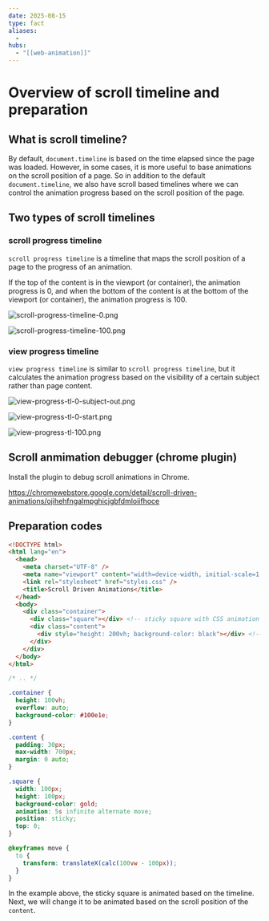 ```yaml
---
date: 2025-08-15
type: fact
aliases:
  -
hubs:
  - "[[web-animation]]"
---
```


# Overview of scroll timeline and preparation

## What is scroll timeline?

By default, `document.timeline` is based on the time elapsed since the page was loaded. However, in some cases, it is more useful to base animations on the scroll position of a page. So in addition to the default `document.timeline`, we also have scroll based timelines where we can control the animation progress based on the scroll position of the page.

## Two types of scroll timelines

### scroll progress timeline

`scroll progress timeline` is a timeline that maps the scroll position of a page to the progress of an animation. 

If the top of the content is in the viewport (or container), the animation progress is 0, and when the bottom of the content is at the bottom of the viewport (or container), the animation progress is 100.

![scroll-progress-timeline-0.png](../assets/imgs/scroll-progress-timeline-0.png)

![scroll-progress-timeline-100.png](../assets/imgs/scroll-progress-timeline-100.png)

### view progress timeline

`view progress timeline` is similar to `scroll progress timeline`, but it calculates the animation progress based on the visibility of a certain subject rather than page content.

![view-progress-tl-0-subject-out.png](../assets/imgs/view-progress-tl-0-subject-out.png)

![view-progress-tl-0-start.png](../assets/imgs/view-progress-tl-0-start.png)

![view-progress-tl-100.png](../assets/imgs/view-progress-tl-100.png)

## Scroll anmimation debugger (chrome plugin)

Install the plugin to debug scroll animations in Chrome.

https://chromewebstore.google.com/detail/scroll-driven-animations/ojihehfngalmpghicjgbfdmloiifhoce

## Preparation codes

```html
<!DOCTYPE html>
<html lang="en">
  <head>
    <meta charset="UTF-8" />
    <meta name="viewport" content="width=device-width, initial-scale=1.0" />
    <link rel="stylesheet" href="styles.css" />
    <title>Scroll Driven Animations</title>
  </head>
  <body>
    <div class="container">
      <div class="square"></div> <!-- sticky square with CSS animation -->
      <div class="content">
        <div style="height: 200vh; background-color: black"></div> <!-- overflow content to enable scrolling -->
      </div>
    </div>
  </body>
</html>
```

```css
/* .. */

.container {
  height: 100vh;
  overflow: auto;
  background-color: #100e1e;
}

.content {
  padding: 30px;
  max-width: 700px;
  margin: 0 auto;
}

.square {
  width: 100px;
  height: 100px;
  background-color: gold;
  animation: 5s infinite alternate move;
  position: sticky;
  top: 0;
}

@keyframes move {
  to {
    transform: translateX(calc(100vw - 100px));
  }
}
```

In the example above, the sticky square is animated based on the timeline. Next, we will change it to be animated based on the scroll position of the `content`.
